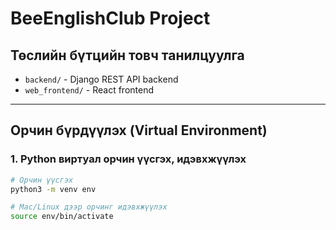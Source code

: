 # BeeEnglishClub Project

## Төслийн бүтцийн товч танилцуулга

- `backend/` - Django REST API backend
- `web_frontend/` - React frontend

---

## Орчин бүрдүүлэх (Virtual Environment)

### 1. Python виртуал орчин үүсгэх, идэвхжүүлэх

```bash
# Орчин үүсгэх
python3 -m venv env

# Mac/Linux дээр орчинг идэвхжүүлэх
source env/bin/activate


